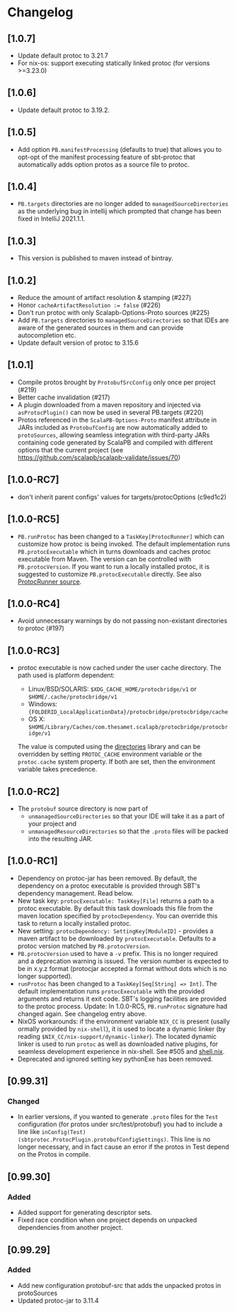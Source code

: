 # Changelog

## [1.0.7]
* Update default protoc to 3.21.7
* For nix-os: support executing statically linked protoc (for versions >=3.23.0)

## [1.0.6]
* Update default protoc to 3.19.2.

## [1.0.5]
* Add option `PB.manifestProcessing` (defaults to true) that allows you to
  opt-opt of the manifest processing feature of sbt-protoc that automatically
  adds option protos as a source file to protoc.

## [1.0.4]
* `PB.targets` directories are no longer added to `managedSourceDirectories` as the underlying bug in intellij which prompted that change has been fixed in IntelliJ 2021.1.1.

## [1.0.3]
  * This version is published to maven instead of bintray.

## [1.0.2]
* Reduce the amount of artifact resolution & stamping (#227)
* Honor `cacheArtifactResolution := false` (#226)
* Don't run protoc with only Scalapb-Options-Proto sources (#225)
* Add `PB.targets` directories to `managedSourceDirectories` so that IDEs are aware of the generated sources in them and can provide autocompletion etc.
* Update default version of protoc to 3.15.6

## [1.0.1]
* Compile protos brought by `ProtobufSrcConfig` only once per project (#219)
* Better cache invalidation (#217)
* A plugin downloaded from a maven repository and injected via `asProtocPlugin()` can now be used in several PB.targets (#220)
* Protos referenced in the `ScalaPB-Options-Proto` manifest attribute in JARs included as `ProtobufConfig` are now automatically added to `protoSources`, allowing seamless integration with third-party JARs containing code generated by ScalaPB and compiled with different options that the current project (see https://github.com/scalapb/scalapb-validate/issues/70)

## [1.0.0-RC7]
* don't inherit parent configs' values for targets/protocOptions (c9ed1c2)

## [1.0.0-RC5]
* `PB.runProtoc` has been changed to a `TaskKey[ProtocRunner]` which can customize how protoc is being invoked. The default implementation runs `PB.protocExecutable` which in turns downloads and caches protoc executable from Maven. The version can be controlled with `PB.protocVersion`. If you want to run a locally installed protoc, it is suggested to customize `PB.protocExecutable` directly. See also [ProtocRunner source](https://github.com/scalapb/protoc-bridge/blob/665309d2c05cc45752d3800592cf3f191c5f6a63/bridge/src/main/scala/protocbridge/ProtocRunner.scala).

## [1.0.0-RC4]
* Avoid unnecessary warnings by do not passing non-existant directories to protoc (#197)

## [1.0.0-RC3]
* protoc executable is now cached under the user cache directory. The path
  used is platform dependent:
  * Linux/BSD/SOLARIS: `$XDG_CACHE_HOME/protocbridge/v1` or `$HOME/.cache/protocbridge/v1`
  * Windows: `{FOLDERID_LocalApplicationData}/protocbridge/protocbridge/cache`
  * OS X: `$HOME/Library/Caches/com.thesamet.scalapb/protocbridge/protocbridge/v1`

  The value is computed using the [directories](https://github.com/dirs-dev/directories-jvm) library
  and can be overridden by setting `PROTOC_CACHE` environment variable or the
  `protoc.cache` system property. If both are set, then the environment
  variable takes precedence.

## [1.0.0-RC2]
* The `protobuf` source directory is now part of
  * `unmanagedSourceDirectories` so that your IDE will take it as a part of your project and
  * `unmanagedResourceDirectories` so that the `.proto` files will be packed into the resulting JAR.

## [1.0.0-RC1]
* Dependency on protoc-jar has been removed. By default, the dependency on a protoc executable is provided
  through SBT's dependency management. Read below.
* New task key: `protocExecutable: TaskKey[File]` returns a path to a protoc executable.
  By default this task downloads this file from the maven location specified by `protocDependency`.
  You can override this task to return a locally installed protoc.
* New setting: `protocDependency: SettingKey[ModuleID]` - provides a maven artifact to be downloaded
  by `protocExecutable`. Defaults to a protoc version matched by `PB.protocVersion`.
* `PB.protocVersion` used to have a `-v` prefix. This is no longer required and a deprecation warning is issued. The version number is expected to be in x.y.z format (protocjar accepted a format without dots which is no longer supported).
* `runProtoc` has been changed to a `TaskKey[Seq[String] => Int]`. The default implementation runs `protocExecutable`
  with the provided arguments and returns it exit code. SBT's logging facilities are provided to the protoc process. Update: In 1.0.0-RC5, `PB.runProtoc` signature had changed again. See changelog entry above.
* NixOS workarounds: if the environment variable `NIX_CC` is present (usally ormally provided by `nix-shell`), it is used to locate a dynamic linker (by reading `$NIX_CC/nix-support/dynamic-linker`). The located dynamic linker is used to run `protoc` as well as downloaded native plugins, for seamless development experience in nix-shell. See #505 and [shell.nix](https://github.com/thesamet/sbt-protoc/blob/master/shell.nix).
* Deprecated and ignored setting key pythonExe has been removed.

## [0.99.31]

### Changed
- In earlier versions, if you wanted to generate `.proto` files for the `Test` configuration (for protos under src/test/protobuf)
you had to include a line like `inConfig(Test)(sbtprotoc.ProtocPlugin.protobufConfigSettings)`.
This line is no longer necessary, and in fact cause an error if the protos in
Test depend on the Protos in compile.

## [0.99.30]
### Added
* Added support for generating descriptor sets.
* Fixed race condition when one project depends on unpacked dependencies from
  another project.

## [0.99.29]
### Added
- Add new configuration protobuf-src that adds the unpacked protos in protoSources
- Updated protoc-jar to 3.11.4

